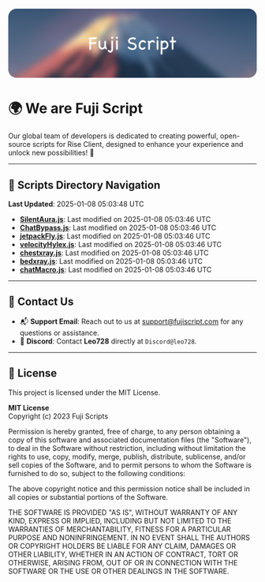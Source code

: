 ![Banner](.github/b.webp)

# 🌍 **We are Fuji Script**

Our global team of developers is dedicated to creating powerful, open-source scripts for Rise Client, designed to enhance your experience and unlock new possibilities! 🌟

---
<!-- SCRIPTS_NAVIGATION_START -->
## 📂 **Scripts Directory Navigation**

**Last Updated**: 2025-01-08 05:03:48 UTC

- **[SilentAura.js](scripts/SilentAura.js)**: Last modified on 2025-01-08 05:03:46 UTC
- **[ChatBypass.js](scripts/ChatBypass.js)**: Last modified on 2025-01-08 05:03:46 UTC
- **[jetpackFly.js](scripts/jetpackFly.js)**: Last modified on 2025-01-08 05:03:46 UTC
- **[velocityHylex.js](scripts/velocityHylex.js)**: Last modified on 2025-01-08 05:03:46 UTC
- **[chestxray.js](scripts/chestxray.js)**: Last modified on 2025-01-08 05:03:46 UTC
- **[bedxray.js](scripts/bedxray.js)**: Last modified on 2025-01-08 05:03:46 UTC
- **[chatMacro.js](scripts/chatMacro.js)**: Last modified on 2025-01-08 05:03:46 UTC

<!-- SCRIPTS_NAVIGATION_END -->

---

## 💬 **Contact Us**  
- 📬 **Support Email**: Reach out to us at [support@fujiscript.com](mailto:support@fujiscript.com) for any questions or assistance.  
- 💬 **Discord**: Contact **Leo728** directly at `Discord@leo728`.

---

## 📜 **License**

This project is licensed under the MIT License.  

**MIT License**  
Copyright (c) 2023 Fuji Scripts  

Permission is hereby granted, free of charge, to any person obtaining a copy of this software and associated documentation files (the "Software"), to deal in the Software without restriction, including without limitation the rights to use, copy, modify, merge, publish, distribute, sublicense, and/or sell copies of the Software, and to permit persons to whom the Software is furnished to do so, subject to the following conditions:  

The above copyright notice and this permission notice shall be included in all copies or substantial portions of the Software.  

THE SOFTWARE IS PROVIDED "AS IS", WITHOUT WARRANTY OF ANY KIND, EXPRESS OR IMPLIED, INCLUDING BUT NOT LIMITED TO THE WARRANTIES OF MERCHANTABILITY, FITNESS FOR A PARTICULAR PURPOSE AND NONINFRINGEMENT. IN NO EVENT SHALL THE AUTHORS OR COPYRIGHT HOLDERS BE LIABLE FOR ANY CLAIM, DAMAGES OR OTHER LIABILITY, WHETHER IN AN ACTION OF CONTRACT, TORT OR OTHERWISE, ARISING FROM, OUT OF OR IN CONNECTION WITH THE SOFTWARE OR THE USE OR OTHER DEALINGS IN THE SOFTWARE.  
